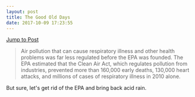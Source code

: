 ```yaml
---
layout: post
title: The Good Old Days
date: 2017-10-09 17:23:55
---
```

[Jump to Post](http://www.businessinsider.com/photos-america-before-epa-documerica-2017-10/#the-atlas-chemical-company-belches-smoke-across-pasture-land-in-marshall-texas-in-this-image-a-local-farmer-told-the-photographer-that-the-soot-and-chemicals-had-killed-several-of-his-cows-6)

>Air pollution that can cause respiratory illness and other health problems was far less regulated before the EPA was founded. The EPA estimated that the Clean Air Act, which regulates pollution from industries, prevented more than 160,000 early deaths, 130,000 heart attacks, and millions of cases of respiratory illness in 2010 alone.

But sure, let's get rid of the EPA and bring back acid rain. 